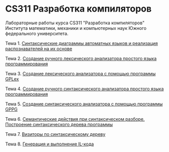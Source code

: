 CS311 Разработка компиляторов
=
Лабораторные работы курса CS311 "Разработка компиляторов" Института математики, механики и компьютерных наук Южного федерального университета.

Тема 1. [Синтаксические диаграммы автоматных языков и реализация распознавателей на их основе](../../wiki/Синтаксические_диаграммы_автоматных_языков_и_реализация_распознавателей_на_их_основе "wikilink")

Тема 2. [ Создание ручного лексического анализатора простого языка программирования](../../wiki/Создание_лексического_анализатора_простого_языка_программирования "wikilink")

Тема 3. [Создание лексического анализатора с помощью программы GPLex](../../wiki/Создание_лексического_анализатора_с_помощью_программы_GPLex "wikilink")

Тема 4. [ Создание ручного синтаксического анализатора простого языка программирования](../../wiki/Создание_синтаксического_анализатора_простого_языка_программирования "wikilink")

Тема 5. [Создание синтаксического анализатора с помощью программы GPPG](../../wiki/Создание_синтаксического_анализатора_с_помощью_программы_GPPG "wikilink")

Тема 6. [Семантические действия при синтаксическом разборе. Построение синтаксического дерева программы](../../wiki/Семантические_действия_при_синтаксическом_разборе._Построение_синтаксического_дерева_программы "wikilink")

Тема 7. [Визиторы по синтаксическому дереву](../../wiki/Визиторы_по_синтаксическому_дереву "wikilink")

Тема 8. [Генерация и выполнение IL-кода](../../wiki/Генерация_и_выполнение_IL-кода "wikilink")